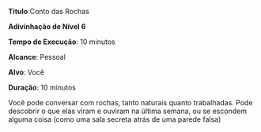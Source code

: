 **Titulo**:Conto das Rochas

**Adivinhação de Nível 6**

**Tempo de Execução**: 10 minutos

**Alcance**: Pessoal

**Alvo**: Você

**Duração**: 10 minutos

Você pode conversar com rochas, tanto naturais quanto trabalhadas. Pode descobrir o que elas viram e ouviram na última semana, ou se escondem alguma coisa (como uma sala secreta atrás de uma parede falsa)
